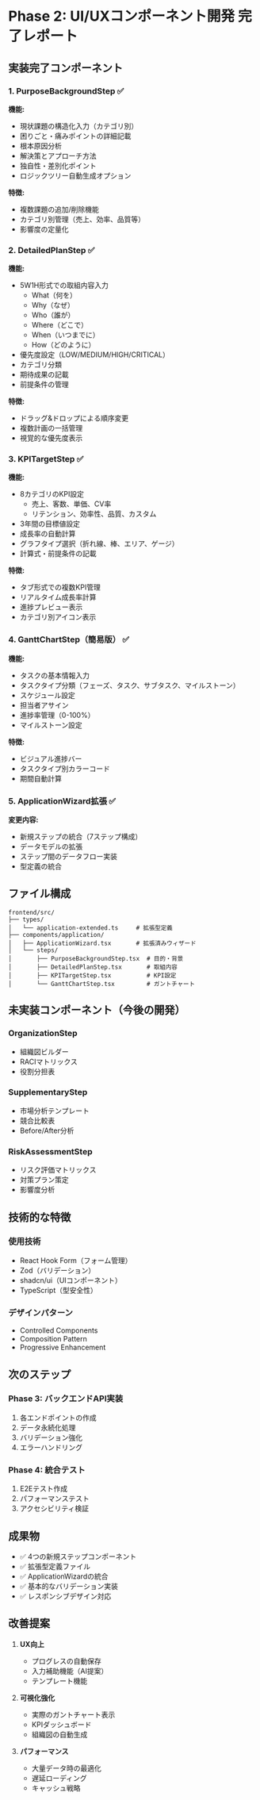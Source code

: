 # Phase 2: UI/UXコンポーネント開発 完了レポート

## 実装完了コンポーネント

### 1. PurposeBackgroundStep ✅
**機能:**
- 現状課題の構造化入力（カテゴリ別）
- 困りごと・痛みポイントの詳細記載
- 根本原因分析
- 解決策とアプローチ方法
- 独自性・差別化ポイント
- ロジックツリー自動生成オプション

**特徴:**
- 複数課題の追加/削除機能
- カテゴリ別管理（売上、効率、品質等）
- 影響度の定量化

### 2. DetailedPlanStep ✅
**機能:**
- 5W1H形式での取組内容入力
  - What（何を）
  - Why（なぜ）
  - Who（誰が）
  - Where（どこで）
  - When（いつまでに）
  - How（どのように）
- 優先度設定（LOW/MEDIUM/HIGH/CRITICAL）
- カテゴリ分類
- 期待成果の記載
- 前提条件の管理

**特徴:**
- ドラッグ&ドロップによる順序変更
- 複数計画の一括管理
- 視覚的な優先度表示

### 3. KPITargetStep ✅
**機能:**
- 8カテゴリのKPI設定
  - 売上、客数、単価、CV率
  - リテンション、効率性、品質、カスタム
- 3年間の目標値設定
- 成長率の自動計算
- グラフタイプ選択（折れ線、棒、エリア、ゲージ）
- 計算式・前提条件の記載

**特徴:**
- タブ形式での複数KPI管理
- リアルタイム成長率計算
- 進捗プレビュー表示
- カテゴリ別アイコン表示

### 4. GanttChartStep（簡易版） ✅
**機能:**
- タスクの基本情報入力
- タスクタイプ分類（フェーズ、タスク、サブタスク、マイルストーン）
- スケジュール設定
- 担当者アサイン
- 進捗率管理（0-100%）
- マイルストーン設定

**特徴:**
- ビジュアル進捗バー
- タスクタイプ別カラーコード
- 期間自動計算

### 5. ApplicationWizard拡張 ✅
**変更内容:**
- 新規ステップの統合（7ステップ構成）
- データモデルの拡張
- ステップ間のデータフロー実装
- 型定義の統合

## ファイル構成

```
frontend/src/
├── types/
│   └── application-extended.ts     # 拡張型定義
├── components/application/
│   ├── ApplicationWizard.tsx       # 拡張済みウィザード
│   └── steps/
│       ├── PurposeBackgroundStep.tsx  # 目的・背景
│       ├── DetailedPlanStep.tsx       # 取組内容
│       ├── KPITargetStep.tsx          # KPI設定
│       └── GanttChartStep.tsx         # ガントチャート
```

## 未実装コンポーネント（今後の開発）

### OrganizationStep
- 組織図ビルダー
- RACIマトリックス
- 役割分担表

### SupplementaryStep
- 市場分析テンプレート
- 競合比較表
- Before/After分析

### RiskAssessmentStep
- リスク評価マトリックス
- 対策プラン策定
- 影響度分析

## 技術的な特徴

### 使用技術
- React Hook Form（フォーム管理）
- Zod（バリデーション）
- shadcn/ui（UIコンポーネント）
- TypeScript（型安全性）

### デザインパターン
- Controlled Components
- Composition Pattern
- Progressive Enhancement

## 次のステップ

### Phase 3: バックエンドAPI実装
1. 各エンドポイントの作成
2. データ永続化処理
3. バリデーション強化
4. エラーハンドリング

### Phase 4: 統合テスト
1. E2Eテスト作成
2. パフォーマンステスト
3. アクセシビリティ検証

## 成果物

- ✅ 4つの新規ステップコンポーネント
- ✅ 拡張型定義ファイル
- ✅ ApplicationWizardの統合
- ✅ 基本的なバリデーション実装
- ✅ レスポンシブデザイン対応

## 改善提案

1. **UX向上**
   - プログレスの自動保存
   - 入力補助機能（AI提案）
   - テンプレート機能

2. **可視化強化**
   - 実際のガントチャート表示
   - KPIダッシュボード
   - 組織図の自動生成

3. **パフォーマンス**
   - 大量データ時の最適化
   - 遅延ローディング
   - キャッシュ戦略